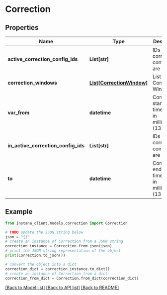 # Correction


## Properties

Name | Type | Description | Notes
------------ | ------------- | ------------- | -------------
**active_correction_config_ids** | **List[str]** | IDs of correction configs that are active | [optional] 
**correction_windows** | [**List[CorrectionWindow]**](CorrectionWindow.md) | List of Correction Windows | [optional] 
**var_from** | **datetime** | Correction starting timestamp in milliseconds (13-digit) | [optional] 
**in_active_correction_config_ids** | **List[str]** | IDs of correction configs that are inactive | [optional] 
**to** | **datetime** | Correction ending timestamp in milliseconds (13-digit) | [optional] 

## Example

```python
from instana_client.models.correction import Correction

# TODO update the JSON string below
json = "{}"
# create an instance of Correction from a JSON string
correction_instance = Correction.from_json(json)
# print the JSON string representation of the object
print(Correction.to_json())

# convert the object into a dict
correction_dict = correction_instance.to_dict()
# create an instance of Correction from a dict
correction_from_dict = Correction.from_dict(correction_dict)
```
[[Back to Model list]](../README.md#documentation-for-models) [[Back to API list]](../README.md#documentation-for-api-endpoints) [[Back to README]](../README.md)



